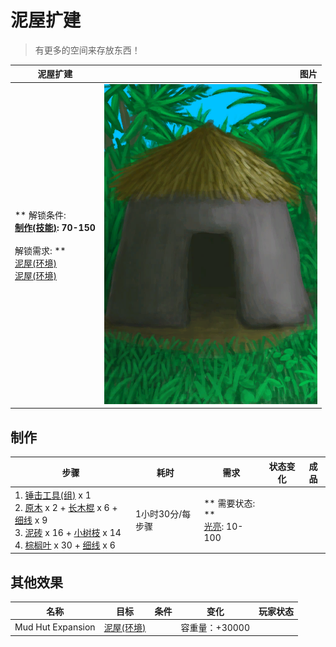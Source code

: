 # 泥屋扩建  
> 有更多的空间来存放东西！  
  
  泥屋扩建  |   图片   
 ----  |  ----:   
 ** 解锁条件: **<br>[制作(技能)](Skill_Crafting.md): 70-150<br><br>** 解锁需求: **<br>[泥屋(环境)](Env_MudHut.md)<br>[泥屋(环境)](Env_MudHutRuins.md)  |  ![](Sprite/MudHut.png)   
  
## 制作  
步骤  |  耗时  |  需求  |  状态变化  |  成品  
----  |  ----  |  ----  |  ----  |  ----  
1. [锤击工具(组)](GpTag_Hammer.md) x 1<br>2. [原木](Log.md) x 2 + [长木棍](StickLong.md) x 6 + [细线](CordFiber.md) x 9<br>3. [泥砖](MudBrick.md) x 16 + [小树枝](Sticks.md) x 14<br>4. [棕榈叶](PalmFronds.md) x 30 + [细线](CordFiber.md) x 6  |  1小时30分/每步骤  |  ** 需要状态: **<br>[光亮](Light.md): 10-100  |    |    
## 其他效果  
名称  |  目标  |  条件  |  变化  |  玩家状态  
----  |  ----  |  ----  |  ----  |  ----  
Mud Hut Expansion  |  [泥屋(环境)](Env_MudHut.md)  |    |  容重量：+30000  |    
